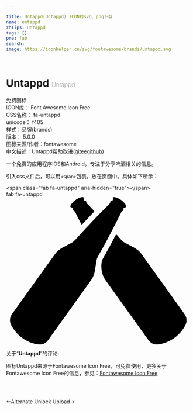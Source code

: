 ```yaml
---

title: Untappd(Untappd) ICON转svg、png下载
name: untappd
zhTips: Untappd
tags: []
pre: fab
search: 
image: https://iconhelper.cn/svg/fontawesome/brands/untappd.svg

---
```


# Untappd  <small style="font-size: 60%;font-weight: 100">Untappd</small>


<div class="detail-page">
<p>
<span><span class="badge-success badge">免费图标</span> </span>
<br/>
<span>
ICON库：
<span class="badge-secondary badge">Font Awesome Icon Free</span> 
</span>
<br/>
<span>
CSS名称：
<span class="badge-secondary badge">fa-untappd</span> 
</span>
<br/>
<span>
unicode：
<span class="badge-secondary badge">f405</span> 
<copy-btn content='f405' btn-title=""></copy-btn>
<copy-btn :content='String.fromCodePoint(parseInt("f405", 16))' btn-title="复制U"></copy-btn>
</span><br/><span>样式：<span class="badge-light badge">品牌(brands)</span></span>
<br/>
<span>
版本：
<span class="badge-secondary badge">5.0.0</span> 
</span>
<br/>
<span>图标来源/作者：<span class="badge-light badge">fontawesome</span></span> 
<br/>
<span class="zh-detail">中文描述：<span class="badge-primary badge">Untappd</span><span class="help-link"><span>帮助改进</span>(<a href="https://gitee.com/liuwave/icon-helper/edit/master/json/fontawesome/brands/untappd.json" target="_blank" rel="noopener noreferrer">gitee</a><a href="https://github.com/liuwave/icon-helper/edit/master/json/fontawesome/brands/untappd.json" target="_blank" rel="noopener noreferrer">github</a></span>)</span><br/>
</p>
</div><div class="description description alert alert-light">一个免费的应用程序iOS和Android，专注于分享啤酒相关的信息。</div>
<div class="alert alert-dark">
  <i class="fab fa-untappd fa-xs"></i>
  <i class="fab fa-untappd fa-sm"></i>
  <i class="fab fa-untappd fa-lg"></i>
  <i class="fab fa-untappd fa-2x"></i>
  <i class="fab fa-untappd fa-3x"></i>
  <i class="fab fa-untappd fa-5x"></i>
  <i class="fab fa-untappd fa-7x"></i>
</div>
<div>
  <p>引入css文件后，可以用<code>&lt;span&gt;</code>包裹，放在页面中。具体如下所示：    
  </p>
  <div class="alert alert-primary" style="font-size: 14px">
    &lt;span class="fab fa-untappd" aria-hidden="true"&gt;&lt;/span&gt;
    <copy-btn content='<span class="fab fa-untappd" aria-hidden="true"></span>'></copy-btn>
  </div>
  <div class="alert alert-secondary">
    <i class="fab fa-untappd"
    style="font-size: 24px"
    aria-hidden="true"></i> fab fa-untappd
    <copy-btn content="fab fa-untappd" btn-title="复制图标名称"></copy-btn>
  </div>
</div>
<div id="svg" class="svg-wrap">
<svg xmlns="http://www.w3.org/2000/svg" viewBox="0 0 640 512"><path d="M401.3 49.9c-79.8 160.1-84.6 152.5-87.9 173.2l-5.2 32.8c-1.9 12-6.6 23.5-13.7 33.4L145.6 497.1c-7.6 10.6-20.4 16.2-33.4 14.6-40.3-5-77.8-32.2-95.3-68.5-5.7-11.8-4.5-25.8 3.1-36.4l148.9-207.9c7.1-9.9 16.4-18 27.2-23.7l29.3-15.5c18.5-9.8 9.7-11.9 135.6-138.9 1-4.8 1-7.3 3.6-8 3-.7 6.6-1 6.3-4.6l-.4-4.6c-.2-1.9 1.3-3.6 3.2-3.6 4.5-.1 13.2 1.2 25.6 10 12.3 8.9 16.4 16.8 17.7 21.1.6 1.8-.6 3.7-2.4 4.2l-4.5 1.1c-3.4.9-2.5 4.4-2.3 7.4.1 2.8-2.3 3.6-6.5 6.1zM230.1 36.4c3.4.9 2.5 4.4 2.3 7.4-.2 2.7 2.1 3.5 6.4 6 7.9 15.9 15.3 30.5 22.2 44 .7 1.3 2.3 1.5 3.3.5 11.2-12 24.6-26.2 40.5-42.6 1.3-1.4 1.4-3.5.1-4.9-8-8.2-16.5-16.9-25.6-26.1-1-4.7-1-7.3-3.6-8-3-.8-6.6-1-6.3-4.6.3-3.3 1.4-8.1-2.8-8.2-4.5-.1-13.2 1.1-25.6 10-12.3 8.9-16.4 16.8-17.7 21.1-1.4 4.2 3.6 4.6 6.8 5.4zM620 406.7L471.2 198.8c-13.2-18.5-26.6-23.4-56.4-39.1-11.2-5.9-14.2-10.9-30.5-28.9-1-1.1-2.9-.9-3.6.5-46.3 88.8-47.1 82.8-49 94.8-1.7 10.7-1.3 20 .3 29.8 1.9 12 6.6 23.5 13.7 33.4l148.9 207.9c7.6 10.6 20.2 16.2 33.1 14.7 40.3-4.9 78-32 95.7-68.6 5.4-11.9 4.3-25.9-3.4-36.6z"/></svg>
</div>
<detail full-name='fa-untappd'></detail>
<div class="icon-detail__container">
<p>关于“<b>Untappd</b>”的评论:</p>
</div>
<Vssue title="关于“Untappd”的评论" />    
<div><p>图标Untappd来源于Fontawesome Icon Free，可免费使用，更多关于  Fontawesome Icon Free的信息，参见：<a target="_blank" href="https://iconhelper.cn/fontawesome.html">Fontawesome Icon Free</a>
</p></div>

<div style="padding:2rem 0 " class="page-nav"><p class="inner"><span class="prev">←<router-link to="/icon/solid/unlock-alt.html">Alternate Unlock</router-link></span> <span class="next"><router-link to="/icon/solid/upload.html">Upload</router-link>→</span></p></div>
